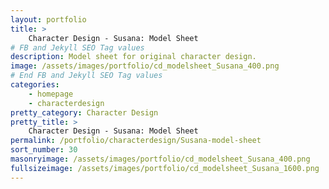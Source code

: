 ```yaml
---
layout: portfolio
title: >
    Character Design - Susana: Model Sheet
# FB and Jekyll SEO Tag values
description: Model sheet for original character design.
image: /assets/images/portfolio/cd_modelsheet_Susana_400.png
# End FB and Jekyll SEO Tag values
categories: 
    - homepage
    - characterdesign
pretty_category: Character Design
pretty_title: >
    Character Design - Susana: Model Sheet
permalink: /portfolio/characterdesign/Susana-model-sheet
sort_number: 30
masonryimage: /assets/images/portfolio/cd_modelsheet_Susana_400.png
fullsizeimage: /assets/images/portfolio/cd_modelsheet_Susana_1600.png
---
```


